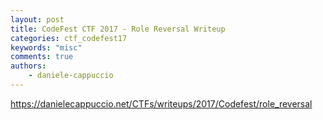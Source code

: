 ```yaml
---
layout: post
title: CodeFest CTF 2017 - Role Reversal Writeup
categories: ctf_codefest17
keywords: "misc"
comments: true
authors:
    - daniele-cappuccio
---
```


<a href="https://danielecappuccio.net/CTFs/writeups/2017/Codefest/role_reversal">
    https://danielecappuccio.net/CTFs/writeups/2017/Codefest/role_reversal
</a>
